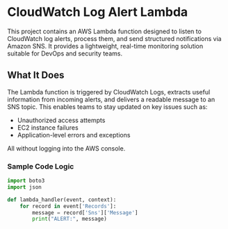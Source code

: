 # CloudWatch Log Alert Lambda

This project contains an AWS Lambda function designed to listen to CloudWatch log alerts, process them, and send structured notifications via Amazon SNS. It provides a lightweight, real-time monitoring solution suitable for DevOps and security teams.

## What It Does

The Lambda function is triggered by CloudWatch Logs, extracts useful information from incoming alerts, and delivers a readable message to an SNS topic. This enables teams to stay updated on key issues such as:

- Unauthorized access attempts  
- EC2 instance failures  
- Application-level errors and exceptions  

All without logging into the AWS console.

### Sample Code Logic

```python
import boto3
import json

def lambda_handler(event, context):
    for record in event['Records']:
        message = record['Sns']['Message']
        print("ALERT:", message)
